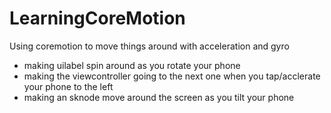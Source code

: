 # LearningCoreMotion

Using coremotion to move things around with acceleration and gyro
- making uilabel spin around as you rotate your phone
- making the viewcontroller going to the next one when you tap/acclerate your phone to the left
- making an sknode move around the screen as you tilt your phone
